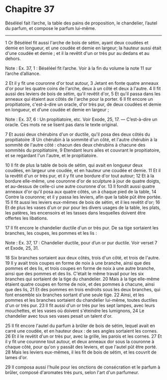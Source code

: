 # Chapitre 37

Béséléel fait l’arche, la table des pains de proposition, le chandelier, l’autel du parfum, et compose le parfum lui-même.

***

1 Or Béséléel fit aussi l'arche de bois de sétim, ayant deux coudées et demie en longueur, et une coudée et demie en largeur; la hauteur aussi était d'une coudée et demie ; et il la revêtit d'un or très pur au dedans et au dehors.

<span class="bible-note">Note : </span> Ex. 37, 1 : Béséléel fit l’arche. Voir à la fin du volume la note 11 sur l’arche d’alliance.

2 Et il y fit une couronne d'or tout autour, 3 Jetant en fonte quatre anneaux d'or pour les quatre coins de l'arche, deux à un côté et deux à l'autre. 4 Il fit aussi des leviers de bois de sétim, qu'il revêtit d'or, 5 Et qu'il passa dans les anneaux qui étaient aux côtés de l'arche pour la porter. 6 Il fit encore un propitiatoire, c'est-à-dire un oracle, d'or très pur, de deux coudées et demie en longueur, et d'une coudée et demie en largeur ;

<span class="bible-note">Note : </span> Ex. 37, 6 : Un propitiatoire, etc. Voir Exode, 25, 17. ― C’est-à-dire un oracle. Ces mots ne se lisent pas dans le texte original.

7 Et aussi deux chérubins d'un or ductile, qu'il posa des deux côtés du propitiatoire :8 Un chérubin à la sommité d'un côté, et l'autre chérubin à la sommité de l'autre côté : chacun des deux chérubins à chacune des sommités du propitiatoire, 9 Etendant leurs ailes et couvrant le propitiatoire, et se regardant l'un l'autre, et le propitiatoire.


10 Il fit de plus la table de bois de sétim, qui avait en longueur deux coudées, en largeur une coudée, et en hauteur une coudée et demie. 11 Et il la revêtit d'un or très pur, et il y fit une bordure d'or tout autour; 12 Et à la bordure elle-même, une couronne d'or de sculpture à jour de quatre doigts, et au-dessus de celle-ci une autre couronne d'or. 13 Il fondit aussi quatre anneaux d'or qu'il posa aux quatre côtés, un à chaque pied de la table, 14 Contre la couronne; et il y passa les leviers, afin que la table pût être portée. 15 Il fit aussi les leviers eux-mêmes de bois de sétim, et il les revêtit d'or; 16 Et de plus les vases d'un or pur pour les divers usages de la table, les plats, les patères, les encensoirs et les tasses dans lesquelles doivent être offertes les libations.


17 Il fit encore le chandelier ductile d'un or très pur. De sa tige sortaient les branches, les coupes, les pommes et les lis :

<span class="bible-note">Note : </span> Ex. 37, 17 : Chandelier ductile, pour d’un or pur ductile. Voir verset 7 et Exode, 25, 31.

18 Six branches sortaient aux deux côtés, trois d'un côté, et trois de l'autre. 19 Il y avait trois coupes en forme de noix à une branche, ainsi que des pommes et des lis, et trois coupes en forme de noix à une autre branche, ainsi que des pommes et des lis. C'était le même travail pour les six branches qui sortaient de la tige du chandelier. 20 Mais à la tige elle-même étaient quatre coupes en forme de noix, et des pommes à chacune, ainsi que des lis, 21 Et des pommes en trois endroits sous les deux branches, qui font ensemble six branches sortant d'une seule tige. 22 Ainsi, et les pommes et les branches sortaient du chandelier lui-même, toutes ductiles d'un or très pur. 23 Il fit aussi d'un or très pur les sept lampes, avec leurs mouchettes, et les vases où doivent s'éteindre les lumignons, 24 Le chandelier avec tous ses vases pesait un talent d'or.


25 Il fit encore l'autel du parfum à brûler de bois de sétim, lequel avait en carré une coudée, et en hauteur deux : de ses angles sortaient les cornes. 26 Et il le revêtit d'un or très pur, avec la grille, les parois et les cornes. 27 Et il y fit une couronne tout autour, et deux anneaux dor sous la couronne à chaque côté, pour qu'on y passât des leviers, et que l'autel pût être porté. 28 Mais les leviers eux-mêmes, il les fit de bois de sétim, et les couvrit de lames d'or.


29 Il composa aussi l'huile pour les onctions de consécration et le parfum à brûler, composé d'aromates très purs, selon l'art d'un parfumeur.

